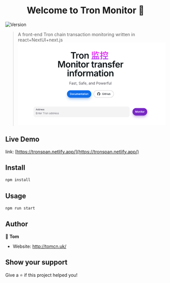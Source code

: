 <h1 align="center">Welcome to Tron Monitor 👋</h1>

<p>
  <img alt="Version" src="https://img.shields.io/badge/version-1.0.0-blue.svg?cacheSeconds=2592000" />
</p>

> A front-end Tron chain transaction monitoring written in react+NextUI+next.js
> ![1726688473835.png](./image.png)

## Live Demo

link: [https://tronspan.netlify.app/](https://tronspan.netlify.app/)

## Install

```sh
npm install
```

## Usage

```sh
npm run start
```

## Author

👤 **Tom**

- Website: http://tomcn.uk/

## Show your support

Give a ⭐️ if this project helped you!
